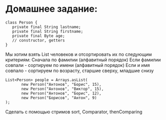 # Домашнее задание:
```
class Person {
   private final String lastname;
   private final String firstname;
   private final Byte age;
   // constructor, getters
}
```
Мы хотим взять List человеков и отсортировать их по следующим критериям:
Сначала по фамилии (алфавитный порядок)
Если фамилии совпали - сортируем по имени (алфавитный порядок)
Если и имя совпало - сортируем по возрасту, старшие сверху, младшие снизу
```
List<Person> people = Arrays.asList(
       new Person("Антонов", "Борис", 15),
       new Person("Антонов", "Виктор", 15),
       new Person("Антонов", "Борис", 12),
       new Person("Борисов", "Антон", 9)
);
```
Сделать с помощью стримов
sort, Comparator, thenComparing
